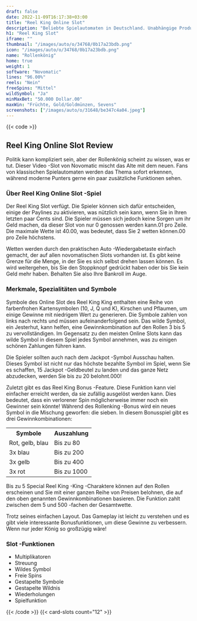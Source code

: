 ```yaml
---
draft: false
date: 2022-11-09T16:17:38+03:00
title: "Reel King Online Slot"
description: "Beliebte Spielautomaten in Deutschland. Unabhängige Produktbewertungen und exklusive Anmeldeangebote. Jetzt spielen!"
h1: "Reel King Slot"
iframe: ""
thumbnail: "/images/auto/o/34768/0b17a23bdb.png"
icon: "/images/auto/o/34768/0b17a23bdb.png"
name: "Rollenkönig"
home: true
weight: 1
software: "Novomatic"
lines: "96.00%"
reels: "Nein"
freeSpins: "Mittel"
wildSymbol: "Ja"
minMaxBet: "50.000 Dollar.00"
maxWin: "Früchte, Gold/Goldmünzen, Sevens"
screenshots: ["/images/auto/o/31648/be347c4a04.jpeg"]
---
```


{{< code >}}<h2>Reel King Online Slot Review</h2><p>Politik kann kompliziert sein, aber der Rollenkönig scheint zu wissen, was er tut. Dieser Video -Slot von Novomatic mischt das Alte mit dem neuen. Fans von klassischen Spielautomaten werden das Thema sofort erkennen, während moderne Punters gerne ein paar zusätzliche Funktionen sehen.</p><h3>Über Reel King Online Slot -Spiel</h3><p>Der Reel King Slot verfügt. Die Spieler können sich dafür entscheiden, einige der Paylines zu aktivieren, was nützlich sein kann, wenn Sie in Ihren letzten paar Cents sind. Die Spieler müssen sich jedoch keine Sorgen um ihr Geld machen, da dieser Slot von nur 0 genossen werden kann.01 pro Zeile. Die maximale Wette ist 40.00, was bedeutet, dass Sie 2 wetten können.00 pro Zeile höchstens.</p><p>Wetten werden durch den praktischen Auto -Wiedergabetaste einfach gemacht, der auf allen novomatischen Slots vorhanden ist. Es gibt keine Grenze für die Menge, in der Sie es sich selbst drehen lassen können. Es wird weitergehen, bis Sie den Stoppknopf gedrückt haben oder bis Sie kein Geld mehr haben. Behalten Sie also Ihre Bankroll im Auge.</p><h3>Merkmale, Spezialitäten und Symbole</h3><p>Symbole des Online Slot des Reel King King enthalten eine Reihe von farbenfrohen Kartensymbolen (10, J, Q und K), Kirschen und Pflaumen, um einige Gewinne mit niedrigem Wert zu generieren. Die Symbole zahlen von links nach rechts und müssen aufeinanderfolgend sein. Das wilde Symbol, ein Jesterhut, kann helfen, eine Gewinnkombination auf den Rollen 3 bis 5 zu vervollständigen. Im Gegensatz zu den meisten Online Slots kann das wilde Symbol in diesem Spiel jedes Symbol annehmen, was zu einigen schönen Zahlungen führen kann.</p><p>Die Spieler sollten auch nach dem Jackpot -Symbol Ausschau halten. Dieses Symbol ist nicht nur das höchste bezahlte Symbol im Spiel, wenn Sie es schaffen, 15 Jackpot -Geldbeutel zu landen und das ganze Netz abzudecken, werden Sie bis zu 20 belohnt.000!</p><p>Zuletzt gibt es das Reel King Bonus -Feature. Diese Funktion kann viel einfacher erreicht werden, da sie zufällig ausgelöst werden kann. Dies bedeutet, dass ein verlorener Spin möglicherweise immer noch ein Gewinner sein könnte! Während des Rollenking -Bonus wird ein neues Symbol in die Mischung geworfen: die sieben. In diesem Bonusspiel gibt es drei Gewinnkombinationen:</p><table><tbody><tr><th>Symbole</th><th>Auszahlung</th></tr><tr><td>Rot, gelb, blau</td><td>Bis zu 80</td></tr><tr><td>3x blau</td><td>Bis zu 200</td></tr><tr><td>3x gelb</td><td>Bis zu 400</td></tr><tr><td>3x rot</td><td>Bis zu 1000</td></tr></tbody></table><p>Bis zu 5 Special Reel King -King -Charaktere können auf den Rollen erscheinen und Sie mit einer ganzen Reihe von Preisen belohnen, die auf den oben genannten Gewinnkombinationen basieren. Die Funktion zahlt zwischen dem 5 und 500 -fachen der Gesamtwette.</p><p>Trotz seines einfachen Layout. Das Gameplay ist leicht zu verstehen und es gibt viele interessante Bonusfunktionen, um diese Gewinne zu verbessern. Wenn nur jeder König so großzügig wäre!</p><h3>
Slot -Funktionen</h3><ul>
<li></span>
Multiplikatoren</li>
<li></span>
Streuung</li>
<li></span>
Wildes Symbol</li>
<li></span>
Freie Spins</li>
<li></span>
Gestapelte Symbole</li>
<li></span>
Gestapelte Wildnis</li>
<li></span>
Wiederholungen</li>
<li></span>
Spielfunktion</li></ul>{{< /code >}}
 {{< card-slots count="12" >}}